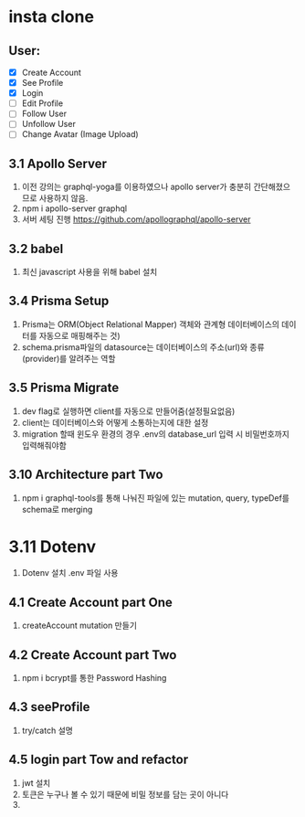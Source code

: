 # insta clone

## User:

- [x] Create Account
- [x] See Profile
- [x] Login
- [ ] Edit Profile
- [ ] Follow User
- [ ] Unfollow User
- [ ] Change Avatar (Image Upload)

## 3.1 Apollo Server

1. 이전 강의는 graphql-yoga를 이용하였으나 apollo server가 충분히 간단해졌으므로 사용하지 않음.
2. npm i apollo-server graphql
3. 서버 세팅 진행 https://github.com/apollographql/apollo-server

## 3.2 babel

1. 최신 javascript 사용을 위해 babel 설치

## 3.4 Prisma Setup

1. Prisma는 ORM(Object Relational Mapper) 객체와 관계형 데이터베이스의 데이터를 자동으로 매핑해주는 것)
2. schema.prisma파일의 datasource는 데이터베이스의 주소(url)와 종류(provider)를 알려주는 역할

## 3.5 Prisma Migrate

1. dev flag로 실행하면 client를 자동으로 만들어줌(설정필요없음)
2. client는 데이터베이스와 어떻게 소통하는지에 대한 설정
3. migration 할때 윈도우 환경의 경우 .env의 database_url 입력 시 비밀번호까지 입력해줘야함

## 3.10 Architecture part Two

1. npm i graphql-tools를 통해 나눠진 파일에 있는 mutation, query, typeDef를 schema로 merging

# 3.11 Dotenv

1. Dotenv 설치 .env 파일 사용

## 4.1 Create Account part One

1. createAccount mutation 만들기

## 4.2 Create Account part Two

1. npm i bcrypt를 통한 Password Hashing

## 4.3 seeProfile

1. try/catch 설명

## 4.5 login part Tow and refactor

1. jwt 설치
2. 토큰은 누구나 볼 수 있기 때문에 비밀 정보를 담는 곳이 아니다
3.
